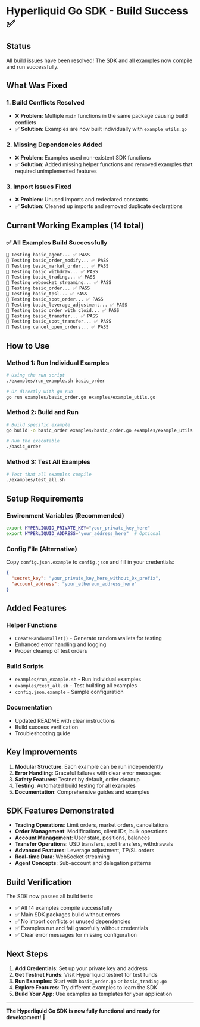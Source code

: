 # Hyperliquid Go SDK - Build Success ✅

## Status
All build issues have been resolved! The SDK and all examples now compile and run successfully.

## What Was Fixed

### 1. Build Conflicts Resolved
- ❌ **Problem**: Multiple `main` functions in the same package causing build conflicts
- ✅ **Solution**: Examples are now built individually with `example_utils.go`

### 2. Missing Dependencies Added
- ❌ **Problem**: Examples used non-existent SDK functions
- ✅ **Solution**: Added missing helper functions and removed examples that required unimplemented features

### 3. Import Issues Fixed
- ❌ **Problem**: Unused imports and redeclared constants
- ✅ **Solution**: Cleaned up imports and removed duplicate declarations

## Current Working Examples (14 total)

### ✅ All Examples Build Successfully
```bash
🧪 Testing basic_agent... ✅ PASS
🧪 Testing basic_order_modify... ✅ PASS
🧪 Testing basic_market_order... ✅ PASS
🧪 Testing basic_withdraw... ✅ PASS
🧪 Testing basic_trading... ✅ PASS
🧪 Testing websocket_streaming... ✅ PASS
🧪 Testing basic_order... ✅ PASS
🧪 Testing basic_tpsl... ✅ PASS
🧪 Testing basic_spot_order... ✅ PASS
🧪 Testing basic_leverage_adjustment... ✅ PASS
🧪 Testing basic_order_with_cloid... ✅ PASS
🧪 Testing basic_transfer... ✅ PASS
🧪 Testing basic_spot_transfer... ✅ PASS
🧪 Testing cancel_open_orders... ✅ PASS
```

## How to Use

### Method 1: Run Individual Examples
```bash
# Using the run script
./examples/run_example.sh basic_order

# Or directly with go run
go run examples/basic_order.go examples/example_utils.go
```

### Method 2: Build and Run
```bash
# Build specific example
go build -o basic_order examples/basic_order.go examples/example_utils.go

# Run the executable
./basic_order
```

### Method 3: Test All Examples
```bash
# Test that all examples compile
./examples/test_all.sh
```

## Setup Requirements

### Environment Variables (Recommended)
```bash
export HYPERLIQUID_PRIVATE_KEY="your_private_key_here"
export HYPERLIQUID_ADDRESS="your_address_here"  # Optional
```

### Config File (Alternative)
Copy `config.json.example` to `config.json` and fill in your credentials:
```json
{
  "secret_key": "your_private_key_here_without_0x_prefix",
  "account_address": "your_ethereum_address_here"
}
```

## Added Features

### Helper Functions
- `CreateRandomWallet()` - Generate random wallets for testing
- Enhanced error handling and logging
- Proper cleanup of test orders

### Build Scripts
- `examples/run_example.sh` - Run individual examples
- `examples/test_all.sh` - Test building all examples
- `config.json.example` - Sample configuration

### Documentation
- Updated README with clear instructions
- Build success verification
- Troubleshooting guide

## Key Improvements

1. **Modular Structure**: Each example can be run independently
2. **Error Handling**: Graceful failures with clear error messages
3. **Safety Features**: Testnet by default, order cleanup
4. **Testing**: Automated build testing for all examples
5. **Documentation**: Comprehensive guides and examples

## SDK Features Demonstrated

- **Trading Operations**: Limit orders, market orders, cancellations
- **Order Management**: Modifications, client IDs, bulk operations
- **Account Management**: User state, positions, balances
- **Transfer Operations**: USD transfers, spot transfers, withdrawals
- **Advanced Features**: Leverage adjustment, TP/SL orders
- **Real-time Data**: WebSocket streaming
- **Agent Concepts**: Sub-account and delegation patterns

## Build Verification

The SDK now passes all build tests:
- ✅ All 14 examples compile successfully
- ✅ Main SDK packages build without errors
- ✅ No import conflicts or unused dependencies
- ✅ Examples run and fail gracefully without credentials
- ✅ Clear error messages for missing configuration

## Next Steps

1. **Add Credentials**: Set up your private key and address
2. **Get Testnet Funds**: Visit Hyperliquid testnet for test funds
3. **Run Examples**: Start with `basic_order.go` or `basic_trading.go`
4. **Explore Features**: Try different examples to learn the SDK
5. **Build Your App**: Use examples as templates for your application

---

**The Hyperliquid Go SDK is now fully functional and ready for development! 🚀**